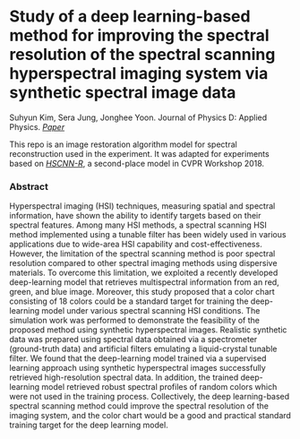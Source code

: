 # Study of a deep learning-based method for improving the spectral resolution of the spectral scanning hyperspectral imaging system via synthetic spectral image data

Suhyun Kim, Sera Jung, Jonghee Yoon. Journal of Physics D: Applied Physics. *[Paper](https://iopscience.iop.org/article/10.1088/1361-6463/acae31/pdf)*

This repo is an image restoration algorithm model for spectral reconstruction used in the experiment. It was adapted for experiments based on *[HSCNN-R](https://ieeexplore.ieee.org/stamp/stamp.jsp?tp=&arnumber=8575292&tag=1)*, a second-place model in CVPR Workshop 2018.


### Abstract
Hyperspectral imaging (HSI) techniques, measuring spatial and spectral information, have shown the ability to identify targets based on their spectral features. Among many HSI methods, a spectral scanning HSI method implemented using a tunable filter has been widely used in various applications due to wide-area HSI capability and cost-effectiveness. However, the limitation of the spectral scanning method is poor spectral resolution compared to other spectral imaging methods using dispersive materials. To overcome this limitation, we exploited a recently developed deep-learning model that retrieves multispectral information from an red, green, and blue image. Moreover, this study proposed that a color chart consisting of 18 colors could be a standard target for training the deep-learning model under various spectral scanning HSI conditions. The simulation work was performed to demonstrate the feasibility of the proposed method using synthetic hyperspectral images. Realistic synthetic data was prepared using spectral data obtained via a spectrometer (ground-truth data) and artificial filters emulating a liquid-crystal tunable filter. We found that the deep-learning model trained via a supervised learning approach using synthetic hyperspectral images successfully retrieved high-resolution spectral data. In addition, the trained deep-learning model retrieved robust spectral profiles of random colors which were not used in the training process. Collectively, the deep learning-based spectral scanning method could improve the spectral resolution of the imaging system, and the color chart would be a good and practical standard training target for the deep learning model.
